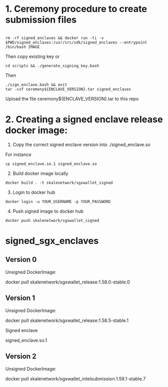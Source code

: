 # 1. Ceremony procedure to create submission files 
```

rm -rf signed_enclaves && docker run -ti -v $PWD/signed_enclaves:/usr/src/sdk/signed_enclaves --entrypoint /bin/bash IMAGE

```

Then copy existing key or

```
cd scripts && ./generate_signing_key.bash
```

Then

```
./sign_enclave.bash && exit
tar -cvf ceremony${ENCLAVE_VERSION}.tar signed_enclaves
```

Upload the file ceremony${ENCLAVE_VERSION}.tar to this repo

# 2. Creating a signed enclave release docker image:

1. Copy the correct signed enclave version into ./signed_enclave.so

  For instance
  
  ```
  cp signed_enclave.so.1 signed_enclave.so
  ```
  
2. Build docker image locally 

```
docker build . -t skalenetwork/sgxwallet_signed
```

3. Login to docker hub

```
docker login -u YOUR_USERNAME -p YOUR_PASSWORD
```

4. Push signed image to docker hub

```
docker push skalenetwork/sgxwallet_signed
```


# signed_sgx_enclaves

## Version 0

Unsigned DockerImage: 

docker pull skalenetwork/sgxwallet_release:1.58.0-stable.0

## Version 1

Unsigned DockerImage: 

docker pull skalenetwork/sgxwallet_release:1.58.5-stable.1

Signed enclave

signed_enclave.so.1 

## Version 2

Unsigned DockerImage: 

docker pull skalenetwork/sgxwallet_intelsubmission:1.59.1-stable.7





